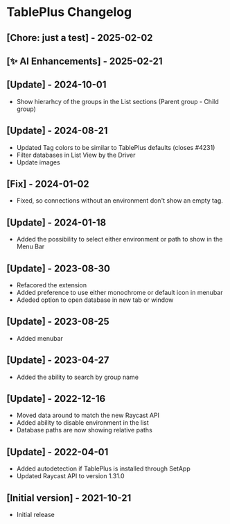 # TablePlus Changelog

## [Chore: just a test] - 2025-02-02

## [✨ AI Enhancements] - 2025-02-21

## [Update] - 2024-10-01

- Show hierarhcy of the groups in the List sections (Parent group - Child group)

## [Update] - 2024-08-21

- Updated Tag colors to be similar to TablePlus defaults (closes #4231)
- Filter databases in List View by the Driver
- Update images

## [Fix] - 2024-01-02

- Fixed, so connections without an environment don't show an empty tag.

## [Update] - 2024-01-18

- Added the possibility to select either environment or path to show in the Menu Bar

## [Update] - 2023-08-30

- Refacored the extension
- Added preference to use either monochrome or default icon in menubar
- Adeded option to open database in new tab or window

## [Update] - 2023-08-25

- Added menubar

## [Update] - 2023-04-27

- Added the ability to search by group name

## [Update] - 2022-12-16

- Moved data around to match the new Raycast API
- Added ability to disable environment in the list
- Database paths are now showing relative paths

## [Update] - 2022-04-01

- Added autodetection if TablePlus is installed through SetApp
- Updated Raycast API to version 1.31.0

## [Initial version] - 2021-10-21

- Initial release
